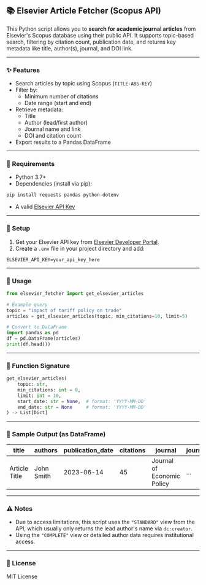 ## 📚 Elsevier Article Fetcher (Scopus API)

This Python script allows you to **search for academic journal articles** from Elsevier's Scopus database using their public API. It supports topic-based search, filtering by citation count, publication date, and returns key metadata like title, author(s), journal, and DOI link.

---

### ✨ Features

- Search articles by topic using Scopus (`TITLE-ABS-KEY`)
- Filter by:
  - Minimum number of citations
  - Date range (start and end)
- Retrieve metadata:
  - Title
  - Author (lead/first author)
  - Journal name and link
  - DOI and citation count
- Export results to a Pandas DataFrame

---

### 🧰 Requirements

- Python 3.7+
- Dependencies (install via pip):

```bash
pip install requests pandas python-dotenv
```

- A valid [Elsevier API Key](https://dev.elsevier.com/)

---

### 🔐 Setup

1. Get your Elsevier API key from [Elsevier Developer Portal](https://dev.elsevier.com/user/login).
2. Create a `.env` file in your project directory and add:

```
ELSEVIER_API_KEY=your_api_key_here
```

---

### 🚀 Usage

```python
from elsevier_fetcher import get_elsevier_articles

# Example query
topic = "impact of tariff policy on trade"
articles = get_elsevier_articles(topic, min_citations=10, limit=5)

# Convert to DataFrame
import pandas as pd
df = pd.DataFrame(articles)
print(df.head())
```

---

### 🧠 Function Signature

```python
get_elsevier_articles(
    topic: str,
    min_citations: int = 0,
    limit: int = 10,
    start_date: str = None,  # format: 'YYYY-MM-DD'
    end_date: str = None     # format: 'YYYY-MM-DD'
) -> List[Dict]
```

---

### 📝 Sample Output (as DataFrame)

| title | authors | publication_date | citations | journal | journal_link | doi_link |
|-------|---------|------------------|-----------|---------|---------------|----------|
| Article Title | John Smith | 2023-06-14 | 45 | Journal of Economic Policy | ... | https://doi.org/... |

---

### ⚠️ Notes

- Due to access limitations, this script uses the `"STANDARD"` view from the API, which usually only returns the lead author's name via `dc:creator`.
- Using the `"COMPLETE"` view or detailed author data requires institutional access.

---

### 📄 License

MIT License